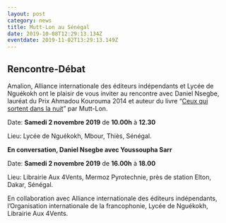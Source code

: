 ```yaml
---
layout: post
category: news
title: Mutt-Lon au Sénégal
date: 2019-10-08T12:29:13.134Z
eventdate: 2019-11-02T13:29:13.149Z
---
```

## Rencontre-Débat

Amalion, Alliance internationale des éditeurs indépendants et Lycée de Nguékokh ont le plaisir de vous inviter au rencontre avec Daniel Nsegbe, lauréat du Prix Ahmadou Kourouma 2014 et auteur du livre “[Ceux qui sortent dans la nuit](http://www.amalion.net/catalogue_en/item/ceux_qui_sortent_dans_la_nuit/ "Ceux qui sortent dans la nui")” par Mutt-Lon.

Date: **Samedi 2 novembre 2019** de **10.00h** à **12.30**

Lieu: Lycée de Nguékokh, Mbour, Thiès, Sénégal.

**En conversation, Daniel Nsegbe avec Youssoupha Sarr**

Date: **Samedi 2 novembre 2019** de **16.00h** à **18.00**

Lieu: Librairie Aux 4Vents, Mermoz Pyrotechnie, près de station Elton, Dakar, Sénégal.

En collaboration avec Alliance internationale des éditeurs indépendants, l’Organisation internationale de la francophonie, Lycée de Nguékokh, Librairie Aux 4Vents.